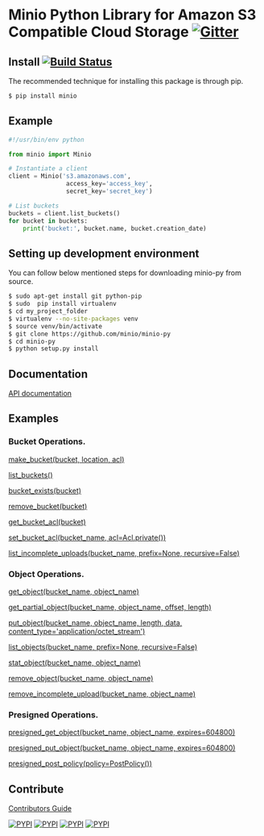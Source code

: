 # Minio Python Library for Amazon S3 Compatible Cloud Storage [![Gitter](https://badges.gitter.im/Join%20Chat.svg)](https://gitter.im/minio/minio?utm_source=badge&utm_medium=badge&utm_campaign=pr-badge&utm_content=badge)

## Install [![Build Status](https://travis-ci.org/minio/minio-py.svg)](https://travis-ci.org/minio/minio-py)

The recommended technique for installing this package is through pip.

```sh
$ pip install minio
```

## Example

```python
#!/usr/bin/env python

from minio import Minio

# Instantiate a client
client = Minio('s3.amazonaws.com',
                access_key='access_key',
                secret_key='secret_key')

# List buckets
buckets = client.list_buckets()
for bucket in buckets:
    print('bucket:', bucket.name, bucket.creation_date)

```

## Setting up development environment

You can follow below mentioned steps for downloading minio-py from source.

```sh
$ sudo apt-get install git python-pip
$ sudo  pip install virtualenv
$ cd my_project_folder
$ virtualenv --no-site-packages venv
$ source venv/bin/activate
$ git clone https://github.com/minio/minio-py
$ cd minio-py
$ python setup.py install
```
## Documentation

[API documentation](./API.md)

## Examples

### Bucket Operations.

[make_bucket(bucket, location, acl)](examples/make_bucket.py)

[list_buckets()](examples/list_buckets.py)

[bucket_exists(bucket)](examples/bucket_exists.py)

[remove_bucket(bucket)](examples/remove_bucket.py)

[get_bucket_acl(bucket)](examples/get_bucket_acl.py)

[set_bucket_acl(bucket_name, acl=Acl.private())](examples/set_bucket_acl.py)

[list_incomplete_uploads(bucket_name, prefix=None, recursive=False)](examples/list_incomplete_uploads.py)

### Object Operations.

[get_object(bucket_name, object_name)](examples/get_object.py)

[get_partial_object(bucket_name, object_name, offset, length)](examples/get_partial_object.py)

[put_object(bucket_name, object_name, length, data, content_type='application/octet_stream')](examples/put_object.py)

[list_objects(bucket_name, prefix=None, recursive=False)](examples/list_objects.py)

[stat_object(bucket_name, object_name)](examples/stat_object.py)

[remove_object(bucket_name, object_name)](examples/remove_object.py)

[remove_incomplete_upload(bucket_name, object_name)](examples/remove_incomplete_upload.py)

### Presigned Operations.

[presigned_get_object(bucket_name, object_name, expires=604800)](examples/presigned_get_object.py)

[presigned_put_object(bucket_name, object_name, expires=604800)](examples/presigned_put_object.py)

[presigned_post_policy(policy=PostPolicy())](examples/presigned_post_policy.py)

## Contribute

[Contributors Guide](./CONTRIBUTING.md)

[![PYPI](https://img.shields.io/pypi/v/minio.svg)](https://pypi.python.org/pypi/minio)
[![PYPI](https://img.shields.io/pypi/l/minio.svg)](https://pypi.python.org/pypi/minio)
[![PYPI](https://img.shields.io/pypi/pyversions/minio.svg)](https://pypi.python.org/pypi/minio)
[![PYPI](https://img.shields.io/pypi/dm/minio.svg)](https://pypi.python.org/pypi/minio)
